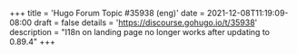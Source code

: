 +++
title = 'Hugo Forum Topic #35938 (eng)'
date = 2021-12-08T11:19:09-08:00
draft = false
details = 'https://discourse.gohugo.io/t/35938'
description = "I18n on landing page no longer works after updating to 0.89.4"
+++
